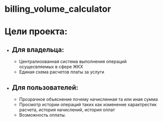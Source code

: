 # billing_volume_calculator

# Цели проекта:
* ## Для владельца:
  * Централизованная система выполнения операций осущесвляемых в сфере ЖКХ
  * Единая схема расчетов платы за услуги
* ## Для пользователей:
  * Прозрачное объяснение почему начисленная та или иная сумма
  * Просмотр истории операций таких как изменение характрестик расчета, история начислений, история оплат
  * Возможность оплаты.

